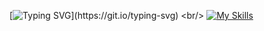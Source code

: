 [![Typing SVG](https://readme-typing-svg.demolab.com?font=Fira+Code&pause=1000&random=false&width=435&lines=NT+DEVELOPER+ALWAYS+BE+%5BLEARNING%5D+!)](https://git.io/typing-svg)
<br/>
[![My Skills](https://skillicons.dev/icons?i=js,html,css,react)](https://skillicons.dev)
